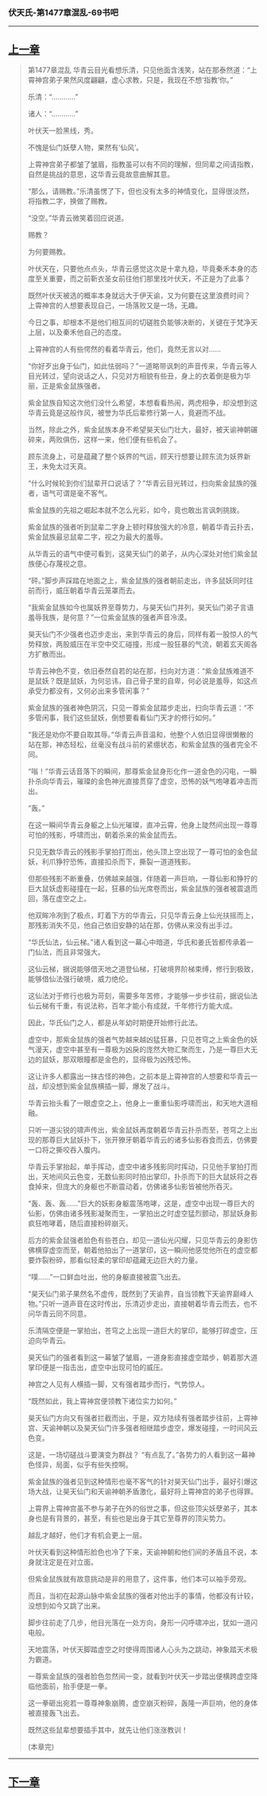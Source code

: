 ### 伏天氏-第1477章混乱-69书吧

--------
[上一章](./2c4618c70edbb54cc1df2807f5c6083b.md)
--------


>
>
>
>第1477章混乱
>华青云目光看想乐清，只见他面含浅笑，站在那泰然道：“上霄神宫弟子果然风度翩翩，虚心求教，只是，我现在不想‘指教’你。”
>
>乐清：“…………”
>
>诸人：“…………”
>
>叶伏天一脸黑线，秀。
>
>不愧是仙门妖孽人物，果然有‘仙风’。
>
>上霄神宫弟子都皱了皱眉，指教虽可以有不同的理解，但同辈之间请指教，自然是挑战的意思，这华青云竟故意曲解其意。
>
>“那么，请赐教。”乐清虽愣了下，但也没有太多的神情变化，显得很淡然，将指教二字，换做了赐教。
>
>“没空。”华青云微笑着回应说道。
>
>赐教？
>
>为何要赐教。
>
>叶伏天在，只要他点点头，华青云感觉这次是十拿九稳，毕竟秦禾本身的态度至关重要，而之前靳衣圣女前往他们那里找叶伏天，不正是为了此事？
>
>既然叶伏天被选的概率本身就远大于伊天谕，又为何要在这里浪费时间？
>上霄神宫的人想要表现自己，一场落败又是一场，无趣。
>
>今日之事，却根本不是他们相互间的切磋胜负能够决断的，关键在于梵净天上层，以及秦禾他自己的态度。
>
>上霄神宫的人有些愕然的看着华青云，他们，竟然无言以对……
>
>“你好歹出身于仙门，如此怯弱吗？”一道略带讽刺的声音传来，华青云等人目光转过，望向说话之人，只见对方相貌有些丑，身上的衣着倒是极为华丽，正是紫金鼠族强者。
>
>紫金鼠族自知这次他们没什么希望，本想看看热闹，两虎相争，却没想到这华青云竟是这般作风，被誉为华氏后辈修行第一人，竟避而不战。
>
>当然，除此之外，紫金鼠族本身不希望昊天仙门壮大，最好，被天谕神朝碾碎来，两败俱伤，这样一来，他们便有些机会了。
>
>顾东流身上，可是蕴藏了整个妖界的气运，顾天行想要让顾东流为妖界新王，未免太过天真。
>
>“什么时候轮到你们鼠辈开口说话了？”华青云目光转过，扫向紫金鼠族的强者，语气可谓是毫不客气。
>
>紫金鼠族的先祖之崛起本就不怎么光彩，如今，竟也敢出言讽刺挑拨。
>
>紫金鼠族的强者听到鼠辈二字身上顿时释放强大的冷意，朝着华青云扑去，紫金鼠族最忌鼠辈二字，视之为最大的羞辱。
>
>从华青云的语气中便可看到，这昊天仙门的弟子，从内心深处对他们紫金鼠族便心存蔑视之意。
>
>“砰。”脚步声踩踏在地面之上，紫金鼠族的强者朝前走出，许多鼠妖同时往前而行，威压朝着华青云笼罩而去。
>
>“我紫金鼠族如今也属妖界至尊势力，与昊天仙门并列，昊天仙门弟子言语羞辱我族，是何意？”一位紫金鼠族的强者声音冷漠。
>
>昊天仙门不少强者也迈步走出，来到华青云的身后，同样有着一股惊人的气势释放，两股威压在半空中交汇碰撞，形成一股狂暴的气流，朝着玄天阁各方扩散而出。
>
>华青云神色不变，依旧泰然自若的站在那，扫向对方道：“紫金鼠族难道不是鼠妖？既是鼠妖，为何忌讳，自己骨子里的自卑，何必说是羞辱，如这点承受力都没有，又何必出来多管闲事？”
>
>紫金鼠族的强者神色阴沉，只见一尊紫金鼠踏步走出，扫向华青云道：“不多管闲事，我们这些鼠妖，倒想要看看仙门天才的修行如何。”
>
>“我还是劝你不要自取其辱。”华青云声音温和，他整个人依旧显得很懒散的站在那，神态轻松，丝毫没有战斗前的紧绷状态，和紫金鼠族的强者完全不同。
>
>“嗡！”华青云话音落下的瞬间，那尊紫金鼠身形化作一道金色的闪电，一瞬扑杀向华青云，璀璨的金色神光直接贯穿了虚空，恐怖的妖气咆哮着冲击而出。
>
>“轰。”
>
>在这一瞬间华青云身躯之上仙光璀璨，直冲云霄，他身上陡然间出现一尊尊可怕的残影，呼啸而出，朝着杀来的紫金鼠而去。
>
>只见无数华青云的残影手掌拍打而出，他头顶上空出现了一尊可怕的金色鼠妖，利爪狰狞恐怖，直接扣杀而下，撕裂一道道残影。
>
>但那些残影不断重叠，仿佛越来越强，伴随着一声巨响，一尊仙影和狰狞的巨大鼠妖虚影碰撞在一起，狂暴的仙光席卷而出，紫金鼠族的强者被震退而回，落在虚空之上。
>
>他双眸冷冽到了极点，盯着下方的华青云，只见华青云身上仙光扶摇而上，那残影消失不见，他自己依旧安静的站在那，仿佛从来没有出手过。
>
>“华氏仙法，仙云梯。”诸人看到这一幕心中暗道，华氏和姜氏皆都传承着一门仙法，而且非常强大。
>
>这仙云梯，据说能够借天地之道登仙梯，打破境界阶梯束缚，修行到极致，能够借仙法强行破境，威力绝伦。
>
>这仙法对于修行也极为苛刻，需要多年苦修，才能够一步步往前，据说仙法仙云梯有千重，有说法称，百年才能小有成就，千年修行方能大成。
>
>因此，华氏仙门之人，都是从年幼时期便开始修行此法。
>
>虚空中，那紫金鼠族的强者气势越来越凶猛狂暴，只见苍穹之上紫金色的妖气漫天，虚空中甚至有一尊极为凶戾的庞然大物汇聚而生，乃是一尊巨大无边的鼠妖，那双眼瞳都是金色的，显得极为凶残恐怖。
>
>这让许多人都露出一抹古怪的神色，之前本是上霄神宫的人想要和华青云一战，却没想到紫金鼠族横插一脚，爆发了战斗。
>
>华青云抬头看了一眼虚空之上，他身上一重重仙影呼啸而出，和天地大道相融。
>
>只听一道尖锐的啸声传出，紫金鼠妖再度朝着华青云扑杀而至，苍穹之上出现的那尊巨大鼠妖扑下，张开獠牙朝着华青云的诸多仙影吞食而去，仿佛要一口将之撕咬吞入腹内。
>
>华青云手掌抬起，单手挥动，虚空中诸多残影同时挥动，只见他手掌拍打而出，天地间风云色变，无数仙影同时拍出掌印，扑杀而下的巨大鼠妖将之吞食掉来，但庞大的身躯也不断震动着，仿佛诸多仙影皆被他所吞灭。
>
>“轰、轰、轰……”巨大的妖影身躯震荡咆哮，这是，虚空中出现一尊巨大的仙影，仿佛由诸多残影凝聚而生，一掌拍出之时虚空猛烈颤动，那鼠妖身影疯狂咆哮着，随后直接粉碎崩灭。
>
>后方的紫金鼠强者脸色有些苍白，却见一道仙光闪耀，只见华青云的身影仿佛横穿虚空而至，朝着他拍出了一道掌印，这一瞬间他感觉他所在的虚空都要炸裂粉碎，那看似轻柔的掌印却蕴藏无边巨大的力量。
>
>“噗……”一口鲜血吐出，他的身躯直接被震飞出去。
>
>“昊天仙门弟子果然名不虚传，既然到了天谕界，自当领教下天谕界巅峰人物。”只听一道声音在这时传出，乐清迈步走出，直接朝着华青云而去，也不问华青云同不同意。
>
>乐清隔空便是一掌拍出，苍穹之上出现一道巨大的掌印，能够打碎虚空，压迫向华青云。
>
>昊天仙门的强者看到这一幕皱了皱眉，一道身影直接虚空踏步，朝着那大道掌印便是一指击出，虚空中出现可怕的威压。
>
>神宫之人见有人横插一脚，又有强者踏步而行，气势惊人。
>
>“既然如此，我上霄神宫便领教下诸位实力如何。”
>
>昊天仙门方向又有强者拦截而出，于是，双方陆续有强者踏步往前，上霄神宫、天谕神朝以及昊天仙门许多强者相继踏步虚空，爆发碰撞，一时间风云色变。
>
>这是，一场切磋战斗要演变为群战？
>“有点乱了。”各势力的人看到这一幕神色怪异，局面，似乎有些失控啊。
>
>紫金鼠族的强者见到这种情形也毫不客气的针对昊天仙门出手，最好引爆这场大战，让昊天仙门和天谕神朝矛盾激化，最好将上霄神宫的弟子也得罪。
>
>上霄界上霄神宫虽不参与弟子在外的俗世之事，但这些顶尖妖孽弟子，其本身也是有背景的，甚至，有些也是出身于其它至尊界的顶尖势力。
>
>越乱才越好，他们才有机会更上一层。
>
>叶伏天看到这种情形脸色也冷了下来，天谕神朝和他们间的矛盾且不说，本身就注定是在对立面。
>
>但紫金鼠族就有故意挑动是非的用意了，这件事，他们本可以袖手旁观。
>
>而且，当初在起源山脉中紫金鼠族的强者对他出手的事情，他都没有计较，没想到如今又跳了出来。
>
>脚步往前走了几步，他目光落在一处方向，身形一闪呼啸冲出，犹如一道闪电般。
>
>天地震荡，叶伏天脚踏虚空之时使得周围诸人心头为之跳动，神象踏天术极为霸道。
>
>一尊紫金鼠族的强者脸色忽然间一变，就看到叶伏天一步踏出便横跨虚空降临他面前，抬手便是一拳。
>
>这一拳砸出宛若一尊尊神象崩腾，虚空崩灭粉碎，轰隆一声巨响，他的身体被直接轰飞出去。
>
>既然这些鼠辈想要插手其中，就先让他们涨涨教训！
>
>(本章完)
>
>

--------
[下一章](./44e68e96e989daad35f2a8a814c43925.md)
--------
